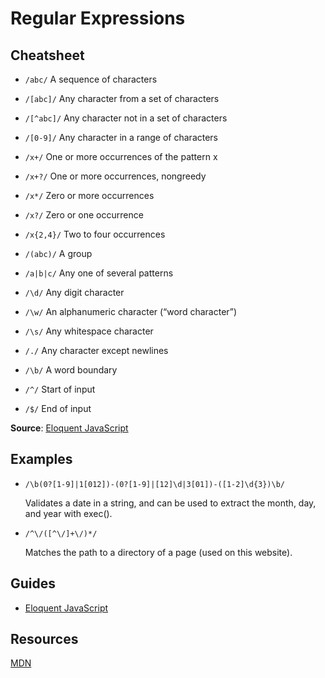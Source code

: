 # Regular Expressions

## Cheatsheet

* `/abc/` A sequence of characters

* `/[abc]/` Any character from a set of characters

* `/[^abc]/` Any character not in a set of characters

* `/[0-9]/` Any character in a range of characters

* `/x+/` One or more occurrences of the pattern x

* `/x+?/` One or more occurrences, nongreedy

* `/x*/` Zero or more occurrences

* `/x?/` Zero or one occurrence

* `/x{2,4}/` Two to four occurrences

* `/(abc)/` A group

* `/a|b|c/` Any one of several patterns

* `/\d/` Any digit character

* `/\w/` An alphanumeric character (“word character”)

* `/\s/` Any whitespace character

* `/./` Any character except newlines

* `/\b/` A word boundary

* `/^/` Start of input

* `/$/` End of input

**Source**: [Eloquent JavaScript](https://eloquentjavascript.net/09_regexp.html#h_ErccPg/l98)

## Examples

* `/\b(0?[1-9]|1[012])-(0?[1-9]|[12]\d|3[01])-([1-2]\d{3})\b/`

  Validates a date in a string, and can be used to extract the month, day, and year with exec().

* `/^\/([^\/]+\/)*/`

  Matches the path to a directory of a page (used on this website).

## Guides
* [Eloquent JavaScript](https://eloquentjavascript.net/09_regexp.html)

## Resources
[MDN](https://developer.mozilla.org/en-US/docs/Web/JavaScript/Guide/Regular_Expressions)